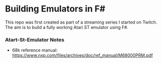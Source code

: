 # Building Emulators in F#

This repo was first created as part of a streaming series I started on Twitch.  The aim is to build a fully working Atari ST emulator using F#.  

### Atart-St-Emulator Notes

* 68k reference manual: https://www.nxp.com/files/archives/doc/ref_manual/M68000PRM.pdf
